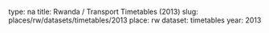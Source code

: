 type: na
title: Rwanda / Transport Timetables (2013)
slug: places/rw/datasets/timetables/2013
place: rw
dataset: timetables
year: 2013
